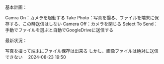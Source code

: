
基本計画：

Camra On：カメラを起動する
Take Photo：写真を撮る、ファイルを端末に保存する、この時送信はしない
Camera Off：カメラを閉じる
Select To Send：手動でファイルを選ぶと自動でGoogleDriveに送信する

最新状況：

写真を撮って端末にファイル保存は出来る
しかし、画像ファイルは絶対に送信できない　
2024-08-23 19:50

